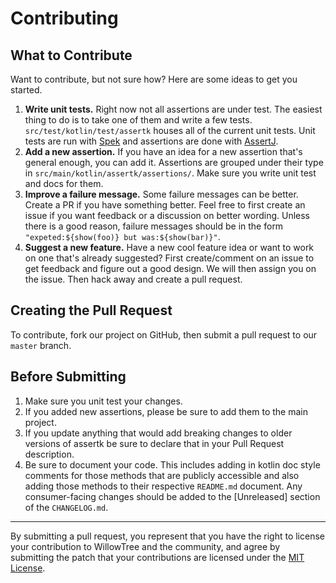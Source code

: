 # Contributing

## What to Contribute

Want to contribute, but not sure how? Here are some ideas to get you started.

1. **Write unit tests.** Right now not all assertions are under test. The
   easiest thing to do is to take one of them and write a few tests.
   `src/test/kotlin/test/assertk` houses all of the current unit tests. Unit
   tests are run with [Spek](http://spekframework.org/) and assertions are done
   with [AssertJ](http://joel-costigliola.github.io/assertj/).
2. **Add a new assertion.** If you have an idea for a new assertion that's
   general enough, you can add it. Assertions are grouped under their type in
   `src/main/kotlin/assertk/assertions/`. Make sure you write unit test and docs 
   for them.
3. **Improve a failure message.** Some failure messages can be better. Create a
   PR if you have something better. Feel free to first create an issue if you
   want feedback or a discussion on better wording.  Unless there is a good
   reason, failure messages should be in the form `"expeted:${show(foo)} but
   was:${show(bar)}"`.
4. **Suggest a new feature.** Have a new cool feature idea or want to work on
   one that's already suggested? First create/comment on an issue to get
   feedback and figure out a good design. We will then assign you on the issue.
   Then hack away and create a pull request.

## Creating the Pull Request

To contribute, fork our project on GitHub, then submit a pull request to our
`master` branch.

## Before Submitting

1. Make sure you unit test your changes.
2. If you added new assertions, please be sure to add them to the main project.
3. If you update anything that would add breaking changes to older versions of
   assertk be sure to declare that in your Pull Request description.
4. Be sure to document your code. This includes adding in kotlin doc style
   comments for those methods that are publicly accessible and also adding
   those methods to their respective `README.md` document. Any consumer-facing
   changes should be added to the [Unreleased] section of the `CHANGELOG.md`.

---

By submitting a pull request, you represent that you have the right to license
your contribution to WillowTree and the community, and agree by submitting the
patch that your contributions are licensed under the [MIT License](LICENSE).
